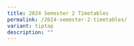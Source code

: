 ```yaml
---
title: 2024 Semester 2 Timetables
permalink: /2024-semester-2-timetables/
variant: tiptap
description: ""
---
```

